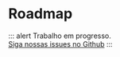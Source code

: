 # Roadmap

<p>

::: alert Trabalho em progresso.   
[Siga nossas issues no Github](https://github.com/vue-a11y/vue-a11y.com/issues/)
:::

</p>